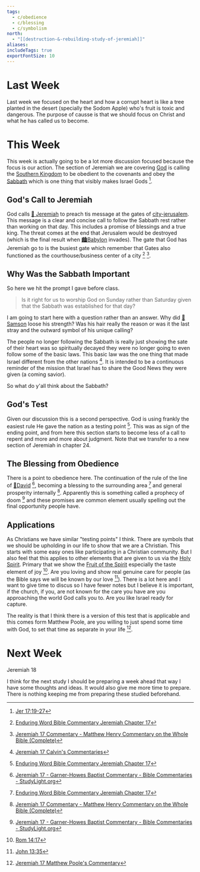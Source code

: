 ```yaml
---
tags:
  - c/obedience
  - c/blessing
  - c/symbolism
north:
  - "[[destruction-&-rebuilding-study-of-jeremiah]]"
aliases: 
includeTags: true
exportFontSize: 10
---
```

# Last Week
Last week we focused on the heart and how a corrupt heart is like a tree planted in the desert (specially the Sodom Apple) who's fruit is toxic and dangerous. The purpose of causse is that we should focus on Christ and what he has called us to become.

# This Week
This week is actually going to be a lot more discussion focused because the focus is our action. The section of Jeremiah we are covering [God](God.md)  is calling the [Southern Kingdom](Southern%20Kingdom.md) to be obedient to the covenants and obey the [Sabbath](Sabbath.md) which is one thing that visibly makes Israel Gods [^1].

## God's Call to Jeremiah
God calls [🧑 Jeremiah](p-jeremiah.md) to preach tis message at the gates of [city-jerusalem](../city-jerusalem.md). This message is a clear and concise call to follow the Sabbath rest rather than working on that day. This includes a promise of blessings and a true king. The threat comes at the end that Jerusalem would be destroyed (which is the final result when [🏙️Babylon](%F0%9F%8F%99%EF%B8%8FBabylon.md) invades). The gate that God has Jeremiah go to is the busiest  gate which remember that Gates also functioned as the courthouse/business center of a city [^enduring-word] [^matthew-henry]. 

## Why Was the Sabbath Important
So here we hit the prompt I gave before class.

>  Is it right for us to worship God on Sunday rather than Saturday given that the Sabbath was established for that day?

I am going to start here with a question rather than an answer. Why did [🧑Samson](%F0%9F%A7%91Samson.md) loose his strength? Was his hair really the reason or was it the last stray and the outward symbol of his unique calling?

The people no longer following the Sabbath is really just showing the sate of their heart was so spiritually decayed they were no longer going to even follow some of the basic laws. This basic law was the one thing that made Israel different from the other nations [^john-calvin]. It is intended to be a continuous reminder of the mission that Israel has to share the Good News they were given (a coming savior).

So what do y'all think about  the Sabbath?

## God's Test
Given our discussion this is a second perspective. God is using frankly the easiest rule He gave the nation as a testing point  [^enduring-word]. This was as sign of the ending point, and from here this section starts to become less of a call to repent and more and more about judgment. Note that we transfer to a new section of Jeremiah in chapter 24.  

## The Blessing from Obedience
There is a point to obedience here. The continuation of the rule of the line of [🧑David](%F0%9F%A7%91David.md) [^garner-howes], becoming a blessing to the surrounding area [^enduring-word] and general prosperity internally [^matthew-henry].  Apparently this is something called a prophecy of doom [^garner-howes] and these promises are common element usually spelling out the final opportunity people have.

## Applications
As Christians we have similar "testing points" I think. There are symbols that we should be upholding in our life to show that we are a Christian. This starts with some easy ones like participating in a Christian community. But I also feel that this applies to other elements that are given to us via the [Holy Spirit](Holy%20Spirit.md). Primary that we show the [Fruit of the Spirit](Fruit%20of%20the%20Spirit.md) especially the taste element of joy [^3]. Are you loving and show real genuine care for people (as the Bible says we will be known by our love [^2]). There is a lot here and I want to give time to discus so I have fewer notes but I believe it is important, if the church, if you, are not known for the care you have are you approaching the world God calls you to. Are you like Israel ready for capture.

The reality is that I think there is a version of this test that is applicable and this comes form Matthew Poole, are you willing to just spend some time with God, to set that time as separate in your life [^matthew-poole].
# Next Week
Jeremiah 18

I think for the next study I should be preparing a week ahead that way I have some thoughts and ideas. It would also give me more time to prepare. There is nothing keeping me from preparing these studied beforehand.

[^garner-howes]: [Jeremiah 17 - Garner-Howes Baptist Commentary - Bible Commentaries - StudyLight.org](https://www.studylight.org/commentaries/eng/ghb/jeremiah-17.html)
[^matthew-poole]: [Jeremiah 17 Matthew Poole's Commentary](https://biblehub.com/commentaries/poole/jeremiah/17.htm)
[^ellicott]: [Jeremiah 17 Ellicott's Commentary for English Readers](https://biblehub.com/commentaries/ellicott/jeremiah/17.htm)
[^matthew-henry]: [Jeremiah 17 Commentary - Matthew Henry Commentary on the Whole Bible (Complete)](https://www.biblestudytools.com/commentaries/matthew-henry-complete/jeremiah/17.html)
[^enduring-word]: [Enduring Word Bible Commentary Jeremiah Chapter 17](https://enduringword.com/bible-commentary/jeremiah-17/)
[^john-calvin]: [Jeremiah 17 Calvin's Commentaries](https://biblehub.com/commentaries/calvin/jeremiah/17.htm#:~:text=He%20shews%20here%20what%20we,evil%2C%20as%20Jeremiah%20shews%2C%20prevailed)

[^1]: [Jer 17:19-27](Jer%2017.md)

[^2]: [John 13:35](John%2013.md)

[^3]: [Rom 14:17](Rom%2014.md)

